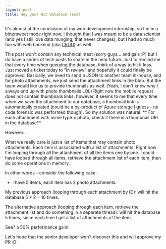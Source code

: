 ```yaml
---
layout: post
title: Hey you! Hit Database less!
---
```


It's almost at the conclusion of my web development internship, so I'm in a bittersweet mode right now. I thought that I was meant to be a data scientist (and yes I still love data munging, that never changes), but I had so much fun with web backend (aka [CRUD](https://en.wikipedia.org/wiki/Create,_read,_update_and_delete)) as well.

This post won't contain any technical meat (sorry guys... and gals :P) but I do have a series of tech posts to share in the near future. Just to remind me that every time when querying the database, think of a way to hit it less. Just moved a ticket today to "in review" and hopefully it could finally be approved. Basically, we need to send a JSON to another team in-house, and for photo attachments, we just send the attachment links in the blob. But the team would like us to provide thumbnails as well. (Yeah, I don't know why I always end up with photo thumbnails LOL) Right now the mobile request does not contain thumbnails links; however, it seems to me that every time when we save the attachment to our database, a thumbnail link is automatically created (could be a by-product of Azure storage I guess - no code forensic was performed though). So my solution was natural: ** For each attachment with mime type = photo, check if there is a thumbnail URL in the database**.

However...

What we really care is just a list of items that may contain photo attachments. Each item is associated with a list of attachments. Right now I'm looping through all the attachment of all the items one by one. I could have looped through all items, retrieve the attachment list of each item, then do some operations in memory.

In other words - consider the following case:

* I have 5 items, each item has 2 photo attachments.

My previous approach (looping through each attachment by ID): will hit the database 5 * 2 = 10 times.

The alternative approach (looping through each item, retrieve the attachment list and do something in a separate thread): will hit the database 5 times, since each time I get a list of attachments of the item.

See? a 50% performance gain!

Let's hope that the senior developer won't discover this and will approve my PR :D
